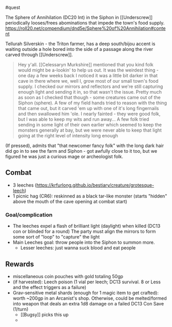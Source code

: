 #quest 

The Sphere of Annihilation (DC20 Int) in the Siphon in [[Underscrew]] periodically looses/frees abominations that impede the town's food supply.
https://roll20.net/compendium/dnd5e/Sphere%20of%20Annihilation#content

Tellurah Silverskin - the Triton farmer, has a deep south/bijou accent is waiting outside a hole bored into the side of a passage along the river carved through [[Underscrew]]. 

> Hey y'all. [[Celessaryn Murkshire]] mentioned that you kind folk would might be a-lookin' to help us out. It was the weirdest thing - one day a few weeks back I noticed it was a little bit darker in that cave in there where we, well I, grow most of our small town's food supply. I checked our mirrors and reflectors and we're still capturing enough light and sending it in, so that wasn't the issue. Pretty much as soon as I checked that though - some creatures came out of the Siphon (sphere). 
> A few of my field hands tried to reason with the thing that came out, but it carved 'em up with one of it's long fingernails and then swallowed him 'ole. I nearly fainted - they were good folk, but I was able to keep my wits and run away...
> A few folk tried sending in some light of their own earlier which seemed to keep the monsters generally at bay, but we were never able to keep that light going at the right level of intensity long enough

(If pressed), admits that "that newcomer fancy folk" with the long dark hair did go in to see the farm and Siphon - got awfully close to it too, but we figured he was just a curious mage or archeologist folk.
## Combat
- 3 leeches (https://krfurlong.github.io/bestiary/creature/grotesque-leech)
- 1 picnic hag (CR6): reskinned as a black tar-like monster (starts "hidden" above the mouth of the cave opening at combat start)
### Goal/complication
-  The leeches expel a flash of brilliant light (daylight) when killed (DC13 con or blinded for a round)
	  The party must align the mirrors to form some sort of "loop" to "capture" the light
- Main Leeches goal: throw people into the Siphon to summon more.	  
	- Lesser leeches: just wanna suck blood and eat people

## Rewards
- miscellaneous coin pouches with gold totaling 50gp
- (if harvested): Leech poison (1 vial per leech; DC13 survival. 8 or Less and the effect triggers as a failure)
- Grav-sensitive metal shards (enough for 1 magic item to get crafted): worth ~200gp in an Arcanist's shop. Otherwise, could be melted/formed into weapon that deals an extra 1d8 damage on a failed DC13 Con Save (1/turn)
	- [[Bugsy]] picks this up
	- 